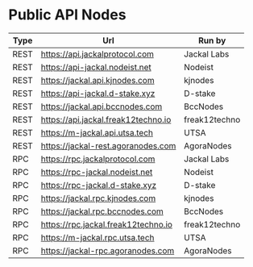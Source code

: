 # Public API Nodes

| Type | Url                                 | Run by        |
|------|-------------------------------------|---------------|
| REST | https://api.jackalprotocol.com      | Jackal Labs   |
| REST | https://api-jackal.nodeist.net      | Nodeist       |
| REST | https://jackal.api.kjnodes.com      | kjnodes       |
| REST | https://api-jackal.d-stake.xyz      | D-stake       |
| REST | https://jackal.api.bccnodes.com     | BccNodes      |
| REST | https://api.jackal.freak12techno.io | freak12techno |
| REST | https://m-jackal.api.utsa.tech      | UTSA          |
| REST | https://jackal-rest.agoranodes.com  | AgoraNodes    |
| RPC  | https://rpc.jackalprotocol.com      | Jackal Labs   |
| RPC  | https://rpc-jackal.nodeist.net      | Nodeist       |
| RPC  | https://rpc-jackal.d-stake.xyz      | D-stake       |
| RPC  | https://jackal.rpc.kjnodes.com      | kjnodes       |
| RPC  | https://jackal.rpc.bccnodes.com     | BccNodes      |
| RPC  | https://rpc.jackal.freak12techno.io | freak12techno |
| RPC  | https://m-jackal.rpc.utsa.tech      | UTSA          |
| RPC  | https://jackal-rpc.agoranodes.com   | AgoraNodes    |
